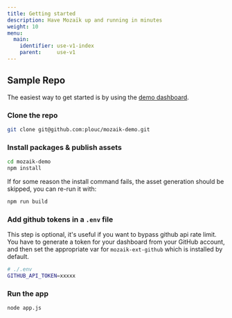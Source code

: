 ```yaml
---
title: Getting started
description: Have Mozaïk up and running in minutes
weight: 10
menu:
  main:
    identifier: use-v1-index
    parent:     use-v1
---
```

## Sample Repo

The easiest way to get started is by using the [demo dashboard](https://github.com/plouc/mozaik-demo).

### Clone the repo

``` bash
git clone git@github.com:plouc/mozaik-demo.git
```

### Install packages & publish assets

``` bash
cd mozaik-demo
npm install
```

If for some reason the install command fails, the asset generation should be skipped,
you can re-run it with:

``` bash
npm run build
```

### Add github tokens in a `.env` file

This step is optional, it's useful if you want to bypass github api rate limit.
You have to generate a token for your dashboard from your GitHub account,
and then set the appropriate var for `mozaik-ext-github` which is installed by default.

``` bash
# ./.env
GITHUB_API_TOKEN=xxxxx
```

### Run the app

``` bash
node app.js
```
